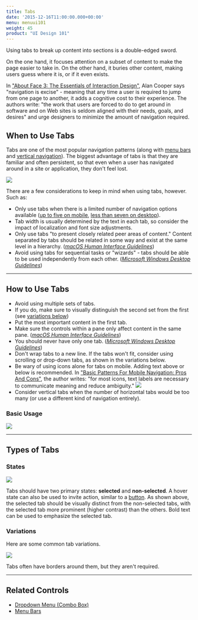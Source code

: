 ```yaml
---
title: Tabs
date: '2015-12-16T11:00:00.000+00:00'
menu: menuui101
weight: 45
product: "UI Design 101"
---
```


Using tabs to break up content into sections is a double-edged sword.<!--more-->

On the one hand, it focuses attention on a subset of content to make the page easier to take in. On the other hand, it buries other content, making users guess where it is, or if it even exists.

In ["About Face 3: The Essentials of Interaction Design"](https://www.amazon.com/About-Face-Essentials-Interaction-Design/dp/0470084111), Alan Cooper says "navigation is excise" - meaning that any time a user is required to jump from one page to another, it adds a cognitive cost to their experience. The authors write: "the work that users are forced to do to get around in software and on Web sites is seldom aligned with their needs, goals, and desires" and urge designers to minimize the amount of navigation required.

## When to Use Tabs

Tabs are one of the most popular navigation patterns (along with [menu bars](../menubars/) and [vertical navigation](../verticalnavigation/)). The biggest advantage of tabs is that they are familiar and often persistent, so that even when a user has navigated around in a site or application, they don't feel lost.

![](//media.balsamiq.com/img/support/tutorials/ui101/bofa-tabs.png)

There are a few considerations to keep in mind when using tabs, however. Such as:

* Only use tabs when there is a limited number of navigation options available ([up to five on mobile](https://www.smashingmagazine.com/2017/05/basic-patterns-mobile-navigation/#tab-bar), [less than seven  on desktop](https://community.kde.org/KDE_Visual_Design_Group/HIG/TabControl)).
* Tab width is usually determined by the text in each tab, so consider the impact of localization and font size adjustments.
* Only use tabs "to present closely related peer areas of content." Content separated by tabs should be related in some way and exist at the same level in a hierarchy. ([*macOS Human Interface Guidelines*](https://developer.apple.com/macos/human-interface-guidelines/windows-and-views/tab-views/))
* Avoid using tabs for sequential tasks or "wizards" - tabs should be able to be used independently from each other. ([*Microsoft Windows Desktop Guidelines*](https://msdn.microsoft.com/en-us/library/windows/desktop/dn742441(v=vs.85).aspx))



---

## How to Use Tabs

* Avoid using multiple sets of tabs.
 * If you do, make sure to visually distinguish the second set from the first (see [variations below](#variations))
* Put the most important content in the first tab.
* Make sure the controls within a pane only affect content in the same pane. ([*macOS Human Interface Guidelines*](https://developer.apple.com/macos/human-interface-guidelines/windows-and-views/tab-views/))
* You should never have only one tab. ([*Microsoft Windows Desktop Guidelines*](https://msdn.microsoft.com/en-us/library/windows/desktop/dn742441(v=vs.85).aspx))
* Don't wrap tabs to a new line. If the tabs won't fit, consider using scrolling or drop-down tabs, as shown in the variations below.
* Be wary of using icons alone for tabs on mobile. Adding text above or below is recommended. In ["Basic Patterns For Mobile Navigation: Pros And Cons"](https://www.smashingmagazine.com/2017/05/basic-patterns-mobile-navigation/), the author writes: "for most icons, text labels are necessary to communicate meaning and reduce ambiguity."
[![](https://www.smashingmagazine.com/wp-content/uploads/2017/05/bottom-navigation-icons-780w-opt.png)](https://www.smashingmagazine.com/2017/05/basic-patterns-mobile-navigation/#tab-bar)
* Consider vertical tabs when the number of horizontal tabs would be too many (or use a different kind of navigation entirely).

### Basic Usage

![](//media.balsamiq.com/img/support/tutorials/ui101/tabs.png)

---

## Types of Tabs

### States

![](//media.balsamiq.com/img/support/tutorials/ui101/tabs-states.png)

Tabs should have two primary states: **selected** and **non-selected**. A hover state can also be used to invite action, similar to a [button](../buttons/). As shown above, the selected tab should be visually distinct from the non-selected tabs, with the selected tab more prominent (higher contrast) than the others. Bold text can be used to emphasize the selected tab.


### Variations

Here are some common tab variations.

![](//media.balsamiq.com/img/support/tutorials/ui101/tabs-variations.png)

Tabs often have borders around them, but they aren't required.


---

## Related Controls

* [Dropdown Menu (Combo Box)](../dropdown/)
* [Menu Bars](../menubars/)
